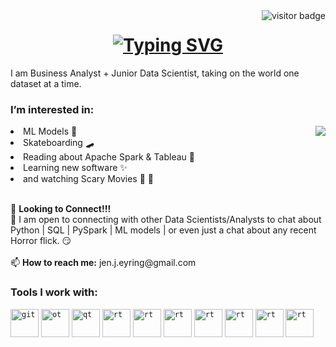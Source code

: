 <img align="right" src="https://visitor-badge.laobi.icu/badge?page_id=jeneyring" alt="visitor badge"/>

<h1 align="center">
  <a href="https://git.io/typing-svg">
    <img src="https://readme-typing-svg.herokuapp.com?font=Fira+Code&pause=990&color=071921&background=D79A8D&center=true&vCenter=true&width=435&lines=Hello!+My+name+is+Jen.;Welcome+to+my+Github!!" alt="Typing SVG" /></a>
</h1>

<p>I am Business Analyst + Junior Data Scientist, taking on the world one dataset at a time.</p>

<h3> I’m interested in: </h3><img align="right" src="https://user-images.githubusercontent.com/102040896/191151570-b0a728ac-f251-4771-aaf4-40a0505a5984.png">

<li> ML Models 🧮 </li> 
<li>Skateboarding 🛹 </li> 
<li>Reading about Apache Spark & Tableau 📖 </li>
<li>Learning new software ✨ </li> 
<li>and watching Scary Movies 🎥 🍿  </li>
<br>
<p>
  
                           
</p>
🌱 <b>Looking to Connect!!!</b>
<br>
💞️ I am open to connecting with other Data Scientists/Analysts to chat about Python | SQL | PySpark | ML models | or even just a chat about any recent Horror flick. 😏 
<br>
<br>
📫 <b>How to reach me:</b> jen.j.eyring@gmail.com


<h3>Tools I work with:</h3>
<p align="center">
  
<code><img title="git" height="45" src="https://user-images.githubusercontent.com/102040896/191150220-cb0b3a32-721c-4a36-84a4-ef552f5a8997.png"></code>
<code><img title="ot" height="45" src="https://user-images.githubusercontent.com/102040896/191150278-c1f1f219-cb77-438d-b6e9-f3f79abac7bb.png"></code>
<code><img title="qt" height="45" src="https://user-images.githubusercontent.com/102040896/191150304-f410784a-4b9f-48ff-93fe-00ac8d04d85f.png"></code>
<code><img title="rt" height="45" src="https://user-images.githubusercontent.com/102040896/191150319-52901f65-b6b9-47d7-a5f8-90d5bdfcb186.png"></code>
<code><img title="rt" height="45" src="https://user-images.githubusercontent.com/102040896/191150338-02ec33ac-4fff-4593-9074-a215aa218122.png"></code>
<code><img title="rt" height="45" src="https://user-images.githubusercontent.com/102040896/191150362-d131609e-b117-4be2-a01a-725932ad16ab.png"></code>
<code><img title="rt" height="45" src="https://user-images.githubusercontent.com/102040896/191150370-3d31b29f-60b0-453b-8c0b-81277064130b.png"></code>
<code><img title="rt" height="45" src="https://user-images.githubusercontent.com/102040896/191150454-88fb7f42-0627-4fa0-aac8-56b4006e6f94.png"></code>
<code><img title="rt" height="45" src="https://user-images.githubusercontent.com/102040896/191150475-da0e98f2-448b-42fb-8af1-c7d830856919.png"></code>
<code><img title="rt" height="45" src="https://user-images.githubusercontent.com/102040896/191150484-77100863-1460-4b64-be7c-c82f78aa0a53.png"></code>

  
</p>

<!---
jeneyring/jeneyring is a ✨ special ✨ repository because its `README.md` (this file) appears on your GitHub profile.
You can click the Preview link to take a look at your changes.
--->
